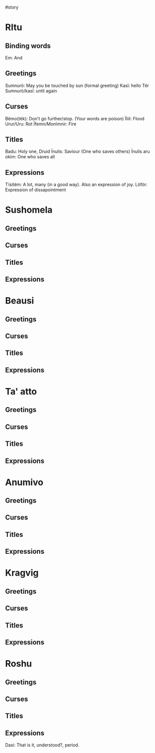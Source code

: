 #story 

# RItu
## Binding words
Em: And

## Greetings
Sumnurö: May you be touched by sun (formal greeting)
Kasï: hello
Tër Sumnurö/kasï: until again

## Curses
Bëmo(tëk): Don't go further/stop. (Your words are poison)
Ïliil: Flood
Urur/Uru: Rot
Ïfemn/Monïmnir: Fire

## Titles
Badu: Holy one, Druid
Ïnulis: Saviour (One who saves others)
Ïnulis aru okim: One who saves all

## Expressions
Tïsitëm: A lot, many (in a good way). Also an expression of joy.
Löför: Expression of dissapointment

# Sushomela
## Greetings 

## Curses

## Titles

## Expressions

# Beausi
## Greetings 

## Curses

## Titles

## Expressions

# Ta' atto
## Greetings 

## Curses

## Titles

## Expressions

# Anumivo
## Greetings 

## Curses

## Titles

## Expressions

# Kragvig
## Greetings 

## Curses

## Titles

## Expressions

# Roshu
## Greetings 

## Curses

## Titles

## Expressions
Dasi: That is it, understood?, period.
